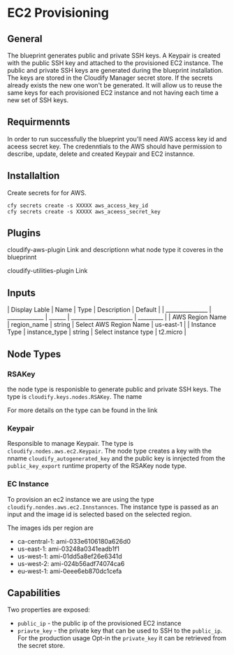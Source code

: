 # EC2 Provisioning

## General
The blueprint generates public and private SSH keys. A Keypair is created with the public SSH key and attached to the provisioned EC2 instance.
The public and private SSH keys are generated during the blueprint installation. The keys are stored in the Cloudify Manager secret store. 
If the secrets already exists the new one won't be generated. It will allow us to reuse the same keys for each provisioned EC2 instance and not having each time a new set of SSH keys.

## Requirmennts
In order to run successfully the blueprint you'll need AWS access key id and aceess secret key. The credenntials to the AWS should have permission to describe, update, delete and created Keypair and EC2 instannce.

## Installaltion

Create secrets for for AWS.

```
cfy secrets create -s XXXXX aws_access_key_id
cfy secrets create -s XXXXX aws_aceess_secret_key
```


## Plugins
cloudify-aws-plugin Link and descriptionn what node type it coveres in the blueprinnt

cloudify-utilities-plugin Link

## Inputs

| Display Lable   | Name          | Type   | Description            | Default   |
| _______________ | _____________ | ______ | ______________________ | _________ |
| AWS Region Name | region_name   | string | Select AWS Region Name | us-east-1 |
| Instance Type   | instance_type | string | Select instance type   | t2.micro  |

## Node Types

### RSAKey
the node type is responisble to generate public and private SSH keys.
The type is `cloudify.keys.nodes.RSAKey`. The name 

For more details on the type can be found in the link

### Keypair
Responsible to manage Keypair. The type is `cloudify.nodes.aws.ec2.Keypair`. 
The node type creates a key with the nname `cloudify_autogenerated_key` and the public key is innjected from the `public_key_export` runtime property of the RSAKey node type. 

### EC Instance
To provision an ec2 instance we are using the type `cloudify.nondes.aws.ec2.Innstannces`. The instance type is passed as an input and the image id is selected based on the selected region.

The images ids per region are
- ca-central-1: ami-033e6106180a626d0
- us-east-1: ami-03248a0341eadb1f1
- us-west-1: ami-01dd5a8ef26e6341d
- us-west-2: ami-024b56adf74074ca6
- eu-west-1: ami-0eee6eb870dc1cefa

## Capabilities

Two properties are exposed:
- `public_ip` - the public ip of the provisioned EC2 instance
- `priavte_key` - the private key that can be used to SSH to the `public_ip`. For the production usage Opt-in the `private_key` it can be retrieved from the secret store.